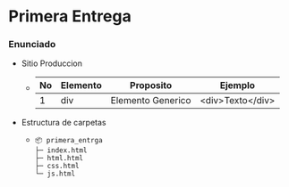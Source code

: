 # Primera Entrega

### Enunciado
- Sitio Produccion
  -  <table >   <thead>  <tr>  <th> No</th>    <th>Elemento </th> <th> Proposito</th> <th> Ejemplo</th>     </tr> </thead>   <tbody> <tr>  <td> 1</td>  <td>div </td> <td>Elemento Generico </td> <td> &lt;div&gtTexto&lt;/div&gt </td>  </tr></tbody>  </table>
- Estructura de carpetas
  - ```
    📦 primera_entrga
    ├─ index.html
    ├─ html.html
    ├─ css.html
    └─ js.html
    ```
